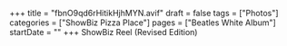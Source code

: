+++
title = "fbnO9qd6rHitikHjhMYN.avif"
draft = false
tags = ["Photos"]
categories = ["ShowBiz Pizza Place"]
pages = ["Beatles White Album"]
startDate = ""
+++
ShowBiz Reel (Revised Edition)
